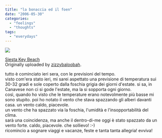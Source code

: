 ```yaml
---
title: "la bonaccia ed il foen"
date: "2006-05-30"
categories: 
  - "feelings"
  - "thoughts"
tags: 
  - "everydays"
---
```


[![](images/23350080_b0599db50e_m.jpg)](http://www.flickr.com/photos/zizzy/23350080/ "photo sharing")  

[Siesta Key Beach](http://www.flickr.com/photos/zizzy/23350080/)  
Originally uploaded by [zizzybaloobah](http://www.flickr.com/people/zizzy/).

tutto è cominciato ieri sera, con le previsioni del tempo.  
visto com'era stato ieri, mi sarei aspettato una previsione di temperatura sui 30-32 gradi e sole coperto dalla foschia grigia dei giorni d'estate. si sa, in Canavese non ci si gode l'estate, ma la si sopporta ogni giorno.  
così, quando ho visto che le temperature erano notevolmente più basse mi sono stupito. poi ho notato il vento che stava spazzando gli alberi davanti casa. un vento caldo, piacevole.  
un vento che ha spazzato via la foschia, l'umidità e l'insopportabilità del clima.  
sarà una coincidenza, ma anche il dentro-di-me oggi è stato spazzato da un vento forte. caldo, piacevole. che sollievo! :-)  
ricomincio a sognare viaggi e vacanze, feste e tanta tanta allegria! evviva!
